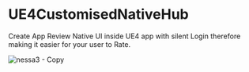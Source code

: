 # UE4CustomisedNativeHub

Create App Review Native UI inside UE4 app with silent Login therefore making it easier for your user to Rate.

![nessa3 - Copy](https://user-images.githubusercontent.com/37648290/144273507-9976c0c6-fa72-460c-89b3-a58041f15a4b.png)
